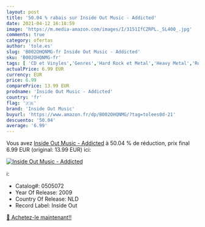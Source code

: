 ```yaml
---
layout: post
title: '50.04 % rabais sur Inside Out Music - Addicted'
date: 2021-04-12 16:18:59
image: 'https://m.media-amazon.com/images/I/3151IfCZRPL._SL400_.jpg'
comments: true
category: ofertas
author: 'tole.es'
slug: 'B002OHQNMG-fr Inside Out Music - Addicted'
sku: 'B002OHQNMG-fr'
tags: [ 'CD et Vinyles','Genres','Hard Rock et Metal','Heavy Metal','Rock','inside out music', ]
actualPrice: 6.99 EUR
currency: EUR
price: 6.99
comparePrice: 13.99 EUR
prodname: 'Inside Out Music - Addicted'
country: 'fr'
flag: '🇫🇷'
brand: 'Inside Out Music'
buyurl: 'https://www.amazon.fr/dp/B002OHQNMG/?tag=tolees0d-21'
descuento: '50.04'
average: '6.99'
---
```


Vous avez [Inside Out Music - Addicted](https://www.amazon.fr/dp/B002OHQNMG/?tag=tolees0d-21)  à  50.04 % de réduction, prix final  6.99 EUR (original: 13.99 EUR) ici:

[![Inside Out Music - Addicted](https://m.media-amazon.com/images/I/3151IfCZRPL._SL400_.jpg)](https://www.amazon.fr/dp/B002OHQNMG/?tag=tolees0d-21)

ℹ️:

- Catalog#: 0505072
- Year Of Release: 2009
- Country Of Release: NLD
- Record Label: Inside Out

[🛒 Achetez-le maintenant!!](https://www.amazon.fr/dp/B002OHQNMG/?tag=tolees0d-21)
